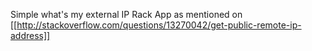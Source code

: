 Simple what's my external IP Rack App as mentioned on [[http://stackoverflow.com/questions/13270042/get-public-remote-ip-address]]

